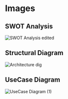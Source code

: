 # Images

## SWOT Analysis
![SWOT Analysis edited](https://user-images.githubusercontent.com/80767144/114970586-57c9e980-9e98-11eb-887e-003008eca6e5.png)
## Structural Diagram
![Architecture dig](https://user-images.githubusercontent.com/80767144/114970584-5698bc80-9e98-11eb-8461-16d9c75f1252.png)
## UseCase Diagram
![UseCase Diagram (1)](https://user-images.githubusercontent.com/80767144/114970589-58fb1680-9e98-11eb-8bdf-d78e7db25255.png)



